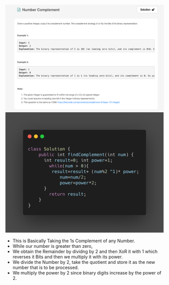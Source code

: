 <img src="./Questions/Number_Complement.png">
<img src="./Solutions/Number_Complement.png">

* This is Basically Taking the 1s Complement of any Number.
* While our number is greater than zero,
* We obtain the Remainder by dividng by 2 and then XoR it with 1 which reverses it Bits and then we multiply it with its power.
* We divide the Number by 2, take the quotient and store it as the new number that is to be processed.
* We multiply the power by 2 since binary digits increase by the power of 2.